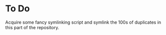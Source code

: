 # To Do
Acquire some fancy symlinking script and symlink the 100s of duplicates in this part of the repository.